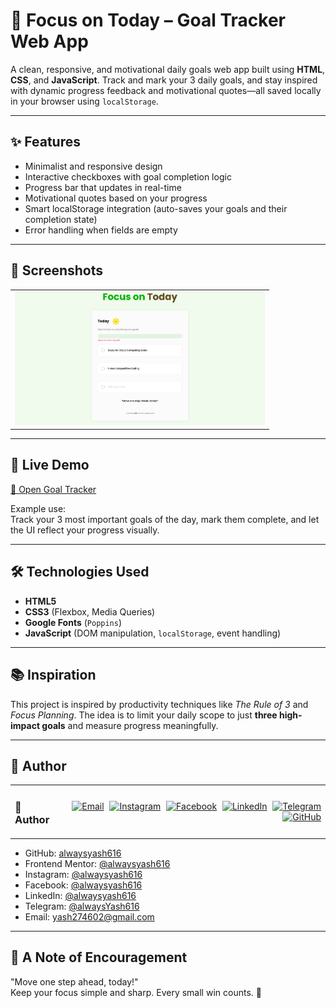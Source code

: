 # 🎯 Focus on Today – Goal Tracker Web App

A clean, responsive, and motivational daily goals web app built using **HTML**, **CSS**, and **JavaScript**. Track and mark your 3 daily goals, and stay inspired with dynamic progress feedback and motivational quotes—all saved locally in your browser using `localStorage`.

---

## ✨ Features

- Minimalist and responsive design  
- Interactive checkboxes with goal completion logic  
- Progress bar that updates in real-time  
- Motivational quotes based on your progress  
- Smart localStorage integration (auto-saves your goals and their completion state)  
- Error handling when fields are empty  

---

## 📸 Screenshots

<table>
  <tr>
    <td align="center">
      <img src="./preview/screenshot.png" width="400px" alt="Goal Input and Progress Bar" />
    </td>
  </tr>
</table>

---

## 🔗 Live Demo

[🚀 Open Goal Tracker](https://focus-on-2day.netlify.app/)

Example use:  
Track your 3 most important goals of the day, mark them complete, and let the UI reflect your progress visually.

---

## 🛠️ Technologies Used

- **HTML5**  
- **CSS3** (Flexbox, Media Queries)  
- **Google Fonts** (`Poppins`)  
- **JavaScript** (DOM manipulation, `localStorage`, event handling)

---

## 📚 Inspiration

This project is inspired by productivity techniques like *The Rule of 3* and *Focus Planning*. The idea is to limit your daily scope to just **three high-impact goals** and measure progress meaningfully.

---

## 👤 Author

<table width="100%">
  <tr>
    <td align="left">
      <h3>👤 Author</h3>
    </td>
    <td align="right">
      <a href="mailto:yash274602@gmail.com"><img src="https://cdn-icons-png.flaticon.com/512/7286/7286142.png" width="30px" alt="Email" style="margin-left:5px"/></a>
      <a href="https://www.instagram.com/alwaysyash616"><img src="https://cdn-icons-png.flaticon.com/256/3670/3670125.png" width="30px" alt="Instagram" style="margin-left:5px"/></a>
      <a href="https://www.facebook.com/alwaysyash616"><img src="https://cdn-icons-png.flaticon.com/256/733/733547.png" width="30px" alt="Facebook" style="margin-left:5px"/></a>
      <a href="https://www.linkedin.com/in/alwaysyash616"><img src="https://cdn-icons-png.flaticon.com/512/2504/2504923.png" width="30px" alt="LinkedIn" style="margin-left:5px"/></a>
      <a href="https://t.me/alwaysYash616"><img src="https://cdn-icons-png.flaticon.com/512/2111/2111646.png" width="30px" alt="Telegram" style="margin-left:5px"/></a>
      <a href="https://github.com/alwaysyash616"><img src="https://cdn-icons-png.flaticon.com/512/25/25657.png" width="30px" alt="GitHub" style="margin-left:5px"/></a>
    </td>
  </tr>
</table>

- GitHub: [alwaysyash616](https://github.com/alwaysyash616)  
- Frontend Mentor: [@alwaysyash616](https://www.frontendmentor.io/profile/alwaysyash616)  
- Instagram: [@alwaysyash616](https://www.instagram.com/alwaysyash616)  
- Facebook: [@alwaysyash616](https://www.facebook.com/alwaysyash616)  
- LinkedIn: [@alwaysyash616](https://www.linkedin.com/in/alwaysyash616)  
- Telegram: [@alwaysYash616](https://t.me/alwaysYash616)  
- Email: yash274602@gmail.com  

---

## 🙌 A Note of Encouragement

"Move one step ahead, today!"  
Keep your focus simple and sharp. Every small win counts. 💪
